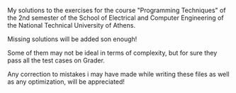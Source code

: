 My solutions to the exercises for the course "Programming Techniques" of the 2nd semester of the School of Electrical and Computer Engineering of the National Technical University of Athens.

Missing solutions will be added son enough!

Some of them may not be ideal in terms of complexity, but for sure they pass all the test cases on Grader.

Any correction to mistakes i may have made while writing these files as well as any optimization, will be appreciated!
